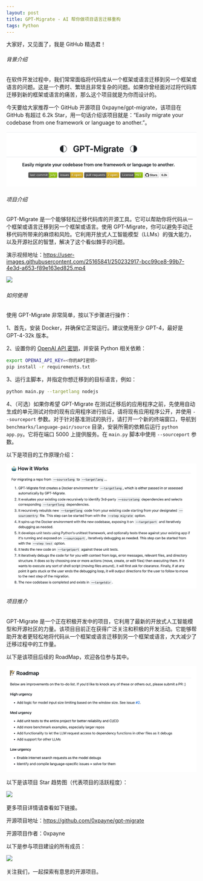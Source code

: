 ```yaml
---
layout: post
title: GPT-Migrate - AI 帮你做项目语言迁移重构
tags: Python
---
```


大家好，又见面了，我是 GitHub 精选君！

###### 背景介绍

在软件开发过程中，我们常常面临将代码库从一个框架或语言迁移到另一个框架或语言的问题。这是一个费时、繁琐且非常复杂的问题。如果你曾经面对过将代码库迁移到新的框架或语言的痛苦，那么这个项目就是为你而设计的。

今天要给大家推荐一个 GitHub 开源项目 0xpayne/gpt-migrate，该项目在 GitHub 有超过 6.2k Star，用一句话介绍该项目就是：“Easily migrate your codebase from one framework or language to another.”。

![](https://raw.githubusercontent.com/ZhuPeng/pic/master/images/compress_image-20230813200414393.png)

###### 项目介绍

GPT-Migrate 是一个能够轻松迁移代码库的开源工具。它可以帮助你将代码从一个框架或语言迁移到另一个框架或语言。使用 GPT-Migrate，你可以避免手动迁移代码所带来的麻烦和风险。它利用开放式人工智能模型（LLMs）的强大能力，以及开源社区的智慧，解决了这个看似棘手的问题。

演示视频地址：https://user-images.githubusercontent.com/25165841/250232917-bcc99ce8-99b7-4e3d-a653-f89e163ed825.mp4

![](/Users/zhupeng/Work/git/zhupeng.github.io/images/image-20230813200652140.png)

###### 如何使用

使用 GPT-Migrate 非常简单，按以下步骤进行操作：

1、首先，安装 Docker，并确保它正常运行。建议使用至少 GPT-4，最好是 GPT-4-32k 版本。

2、设置你的 [OpenAI API 密钥](https://platform.openai.com/account/api-keys)，并安装 Python 相关依赖：

```bash
export OPENAI_API_KEY=<你的API密钥>
pip install -r requirements.txt
```

3、运行主脚本，并指定你想迁移到的目标语言，例如：

```bash
python main.py --targetlang nodejs
```

4、（可选）如果你希望 GPT-Migrate 在测试迁移后的应用程序之前，先使用自动生成的单元测试对你的现有应用程序进行验证，请将现有应用程序公开，并使用 `--sourceport` 参数。对于针对基准测试的执行，请打开一个新的终端窗口，导航到 `benchmarks/language-pair/source` 目录，安装所需的依赖后运行 `python app.py`。它将在端口 5000 上提供服务。在 `main.py` 脚本中使用 `--sourceport` 参数。

以下是项目的工作原理介绍：

![](https://raw.githubusercontent.com/ZhuPeng/pic/master/images/compress_image-20230813200926338.png)

###### 项目推介

GPT-Migrate 是一个正在积极开发中的项目，它利用了最新的开放式人工智能模型和开源社区的力量。该项目目前正在获得广泛关注和积极的开发活动。它能够帮助开发者更轻松地将代码从一个框架或语言迁移到另一个框架或语言，大大减少了迁移过程中的工作量。

以下是该项目后续的 RoadMap，欢迎各位参与其中。

![](https://raw.githubusercontent.com/ZhuPeng/pic/master/images/compress_image-20230813201058208.png)

以下是该项目 Star 趋势图（代表项目的活跃程度）：

![](https://api.star-history.com/svg?repos=0xpayne/gpt-migrate&type=Timeline)

更多项目详情请查看如下链接。

开源项目地址：https://github.com/0xpayne/gpt-migrate 

开源项目作者：0xpayne

以下是参与项目建设的所有成员：

![](https://contrib.rocks/image?repo=0xpayne/gpt-migrate)

关注我们，一起探索有意思的开源项目。

